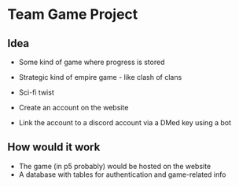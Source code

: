 # Team Game Project

## Idea
* Some kind of game where progress is stored
* Strategic kind of empire game - like clash of clans
* Sci-fi twist 

* Create an account on the website
* Link the account to a discord account via a DMed key using a bot
## How would it work
* The game (in p5 probably) would be hosted on the website
* A database with tables for authentication and game-related info
